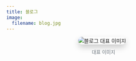```yaml
---
title: 블로그
image:
  filename: blog.jpg
---
```


<div style="text-align: center; margin-bottom: 30px;">
  <img 
    src="./blog.jpg" 
    alt="블로그 대표 이미지" 
    style="
      border-radius: 15px; 
      box-shadow: 0 8px 16px rgba(0,0,0,0.2); 
      max-width: 70%;
    "
  >
  <p style="font-size: 0.9em; color: #6c757d; margin-top: 10px;">
    <i class="fas fa-image" style="margin-right: 8px;"></i>대표 이미지
  </p>
</div>